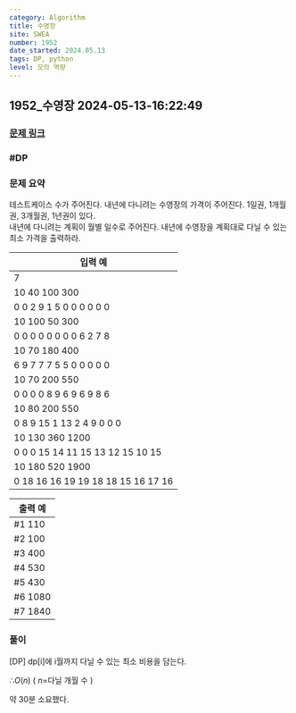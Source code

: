 ```yaml
---
category: Algorithm
title: 수영장
site: SWEA
number: 1952
date_started: 2024.05.13
tags: DP, python
level: 모의 역량
---
```


## 1952\_수영장 2024-05-13-16:22:49

### [문제 링크](https://swexpertacademy.com/main/code/problem/problemDetail.do?contestProbId=AV5PpFQaAQMDFAUq)

### #DP

### 문제 요약

테스트케이스 수가 주어진다.
내년에 다니려는 수영장의 가격이 주어진다. 1일권, 1개월권, 3개월권, 1년권이 있다.  
내년에 다니려는 계획이 월별 일수로 주어진다.
내년에 수영장을 계획대로 다닐 수 있는 최소 가격을 출력하라.

| 입력 예                            |
| ---------------------------------- |
| 7                                  |
| 10 40 100 300                      |
| 0 0 2 9 1 5 0 0 0 0 0 0            |
| 10 100 50 300                      |
| 0 0 0 0 0 0 0 0 6 2 7 8            |
| 10 70 180 400                      |
| 6 9 7 7 7 5 5 0 0 0 0 0            |
| 10 70 200 550                      |
| 0 0 0 0 8 9 6 9 6 9 8 6            |
| 10 80 200 550                      |
| 0 8 9 15 1 13 2 4 9 0 0 0          |
| 10 130 360 1200                    |
| 0 0 0 15 14 11 15 13 12 15 10 15   |
| 10 180 520 1900                    |
| 0 18 16 16 19 19 18 18 15 16 17 16 |

| 출력 예 |
| ------- |
| #1 110  |
| #2 100  |
| #3 400  |
| #4 530  |
| #5 430  |
| #6 1080 |
| #7 1840 |

### 풀이

[DP]
dp[i]에 i월까지 다닐 수 있는 최소 비용을 담는다.

$∴ O(n)$ ( $n$=다닐 개월 수 )

약 30분 소요했다.
